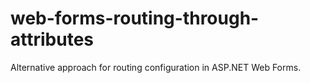 web-forms-routing-through-attributes
====================================

Alternative approach for routing configuration in ASP.NET Web Forms. 